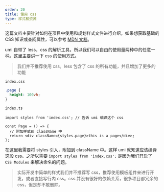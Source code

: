 ```yaml
---
order: 20
title: 使用 css
type: 样式和资源
---
```


这篇文档主要针对如何在项目中使用和规划样式文件进行介绍，如果想获取基础的 CSS 知识或查阅属性，可以参考 [MDN 文档](https://developer.mozilla.org/zh-CN/docs/Web/CSS/Reference)。

umi 自带了 less，css 的解析工具，所以我们可以自由的使用量两种中的任意一种。这里主要讲一下 css 的使用方式。

> 我们并不推荐使用 css，less 包含了 css 的所有功能，并且增加了更多的功能

`index.css`

```css
.page {
  height: 100vh;
}
```

`index.ts`

```tsx
import styles from 'index.css'; // 告诉 umi 编译这个 css

const Page = () => {
  // 附加样式到 className 中
  return <div className={styles.page}>this is a page</div>;
};
```

在这里我需要将 styles 引入，附加到 className 中。这样 umi 就知道应该编译这段 css。之所以需要 `import styles from 'index.css';` 是因为我们开启了 `CSS Modules` 来解决命名的问题。

> 实际开发中简单的样式我们并不推荐写 css，推荐使用模板组件来进行开发，或者直接写行内 css。css 并没有很好的依赖关系，很多项目都冗余的 css，但是却不敢删除。
